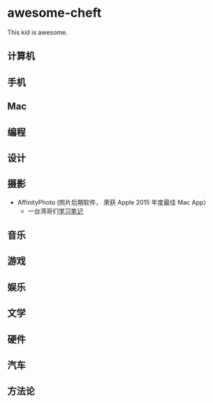 # awesome-cheft
This kid is awesome.

## 计算机
## 手机
## Mac
## 编程
## 设计
## 摄影
* AffinityPhoto (照片后期软件， 荣获 Apple 2015 年度最佳 Mac App）
	* 一台湾哥们[学习笔记]([http://pala.tw/begin-to-learn-affinity-photo/])
## 音乐
## 游戏
## 娱乐
## 文学
## 硬件
## 汽车
## 方法论
